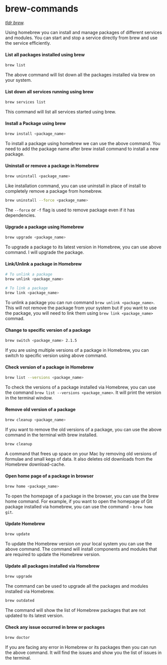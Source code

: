 # brew-commands

_[tldr brew](https://tldr.inbrowser.app/pages/common/brew)._

Using homebrew you can install and manage packages of different services and modules. You can start and stop a service directly from brew and use the service efficiently.

#### List all packages installed using brew

```zsh
brew list
```

The above command will list down all the packages installed via brew on your system.

#### List down all services running using brew

```zsh
brew services list
```

This command will list all services started using brew.

#### Install a Package using brew

```zsh
brew install <package_name>
```

To install a package using homebrew we can use the above command. You need to add the package name after brew install command to install a new package.

#### Uninstall or remove a package in Homebrew

```zsh
brew uninstall <package_name>
```

Like installation command, you can use uninstall in place of install to completely remove a package from homebrew.

```zsh
brew uninstall --force <package_name>
```

The `--force` or `-f` flag is used to remove package even if it has dependencies.

#### Upgrade a package using Homebrew

```zsh
brew upgrade <package_name>
```

To upgrade a package to its latest version in Homebrew, you can use above command. I will upgrade the package.

#### Link/Unlink a package in Homebrew

```zsh
# To unlink a package
brew unlink <package_name>

# To link a package
brew link <package_name>
```

To unlink a package you can run command `brew unlink <package_name>`. This will not remove the package from your system but if you want to use the package, you will need to link them using `brew link <package_name>` commad.

#### Change to specific version of a package

```zsh
brew switch <package_name> 2.1.5
```

If you are using multiple versions of a package in Homebrew, you can switch to specific version using above command.

#### Check version of a package in Homebrew

```zsh
brew list --versions <package_name>
```

To check the versions of a package installed via Homebrew, you can use the command `brew list --versions <package_name>`. It will print the version in the terminal window.

#### Remove old version of a package

```zsh
brew cleanup <package_name>
```

If you want to remove the old versions of a package, you can use the above command in the terminal with brew installed.

```zsh
brew cleanup
```

A command that frees up space on your Mac by removing old versions of formulae and small kegs of data. It also deletes old downloads from the Homebrew download-cache.

#### Open home page of a package in browser

```zsh
brew home <package_name>
```

To open the homepage of a package in the browser, you can use the brew home command. For example, if you want to open the homepage of Git package installed via homebrew, you can use the command - `brew home git`.

#### Update Homebrew

```zsh
brew update
```

To update the Homebrew version on your local system you can use the above command. The command will install components and modules that are required to update the Homebrew version.

#### Update all packages installed via Homebrew

```zsh
brew upgrade
```

The command can be used to upgrade all the packages and modules installed via Homebrew.

```zsh
brew outdated
```
The command will show the list of Homebrew packages that are not updated to its latest version.

#### Check any issue occurred in brew or packages

```zsh
brew doctor
```

If you are facing any error in Homebrew or its packages then you can run the above command. It will find the issues and show you the list of issues in the terminal.

<!--
#### Learn more

- [Homebrew cheatsheet](https://devhints.io/homebrew) by devhints.io. View-source: [homebrew.md](https://github.com/rstacruz/cheatsheets/blob/master/homebrew.md)
-->
